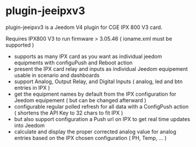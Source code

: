 # plugin-jeeipxv3
plugin-jeeipxv3 is a Jeedom V4 plugin for CGE IPX 800 V3 card.

Requires IPX800 V3 to run firmware > 3.05.46 ( ioname.xml must be supported )
    
- supports as many IPX card as you want as individual jeedom equipments with configuPush and Reboot action
- present the IPX card relay and inputs as individual Jeedom equipement usable in scenario and dashboards
- support Analog, Output Relay, and Digital Inputs ( analog, led and btn entries in IPX )
- get the equipment names by default from the IPX configuration for Jeedom equipement ( but can be changed afterward )
- configurable regular polled refresh for all data with a ConfigPush action  ( shortens the API Key to 32 chars to fit IPX )  
- but also support configuration a Push url on IPX to get real time updates into Jeedom 
- calculate and display the proper corrected analog value for analog entries based on the IPX chosen configuration ( PH, Temp, ... )

     